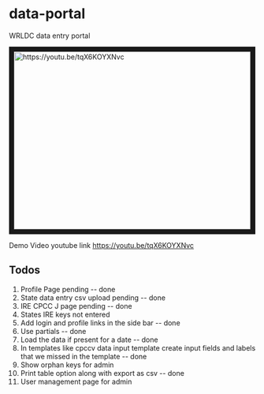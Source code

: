 
# data-portal
WRLDC data entry portal

<a href="http://www.youtube.com/watch?feature=player_embedded&v=tqX6KOYXNvc">
<img src="http://img.youtube.com/vi/tqX6KOYXNvc/0.jpg" 
alt="https://youtu.be/tqX6KOYXNvc" width="480" height="360" border="10" /></a>

Demo Video youtube link https://youtu.be/tqX6KOYXNvc

## Todos
1. Profile Page pending -- done
2. State data entry csv upload pending -- done
3. IRE CPCC J page pending -- done
4. States IRE keys not entered
5. Add login and profile links in the side bar -- done
6. Use partials -- done
7. Load the data if present for a date -- done
8. In templates like cpccv data input template create input fields and labels that we missed in the template -- done
9. Show orphan keys for admin
10. Print table option along with export as csv -- done
11. User management page for admin
